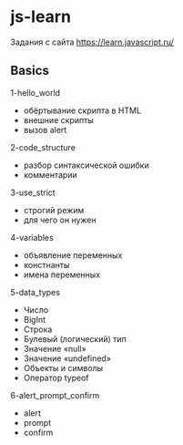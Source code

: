 # js-learn
Задания с сайта https://learn.javascript.ru/


Basics
----------------------------
1-hello_world
- обёртывание скрипта в HTML
- внешние скрипты
- вызов alert

2-code_structure
- разбор синтаксической ошибки
- комментарии

3-use_strict
- строгий режим
- для чего он нужен

4-variables
- объявление переменных
- констнанты
- имена переменных

5-data_types
- Число
- BigInt
- Строка
- Булевый (логический) тип
- Значение «null»
- Значение «undefined»
- Объекты и символы
- Оператор typeof

6-alert_prompt_confirm
- alert
- prompt
- confirm
